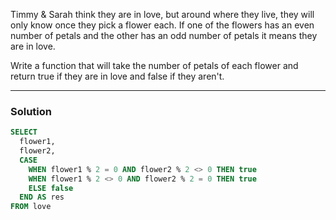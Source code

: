 Timmy & Sarah think they are in love, but around where they live, they will only know once they pick a flower each. If one of the flowers has an even number of petals and the other has an odd number of petals it means they are in love.

Write a function that will take the number of petals of each flower and return true if they are in love and false if they aren't.

---

### Solution

```sql
SELECT
  flower1,
  flower2,
  CASE 
    WHEN flower1 % 2 = 0 AND flower2 % 2 <> 0 THEN true
    WHEN flower1 % 2 <> 0 AND flower2 % 2 = 0 THEN true
    ELSE false
  END AS res
FROM love
```
